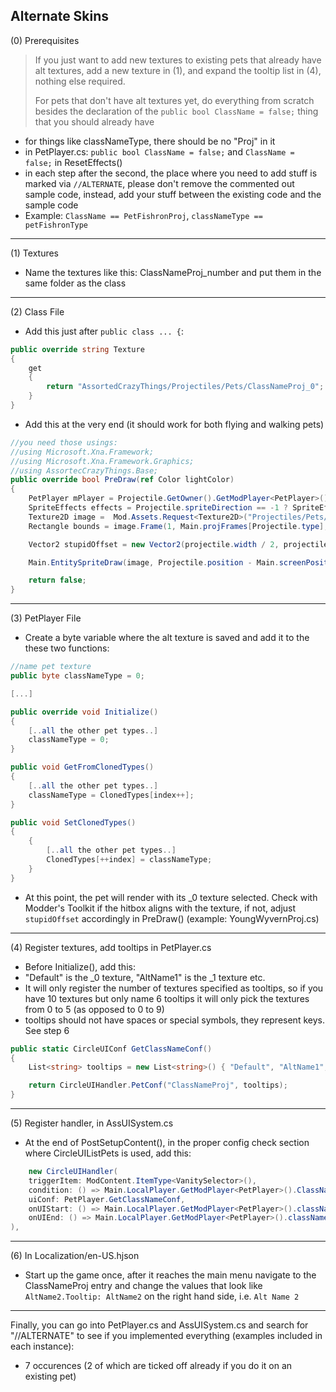## Alternate Skins

 (0) Prerequisites

>If you just want to add new textures to existing pets that already have alt textures,
>add a new texture in (1), and expand the tooltip list in (4), nothing else required.
>
>For pets that don't have alt textures yet, do everything from scratch besides the declaration of
>the `public bool ClassName = false;` thing that you should already have

* for things like classNameType, there should be no "Proj" in it
* in PetPlayer.cs: `public bool ClassName = false;` and `ClassName = false;` in ResetEffects()
* in each step after the second, the place where you need to add stuff is marked via `//ALTERNATE`,
please don't remove the commented out sample code, instead, add your stuff between the existing code and the sample code
* Example: `ClassName == PetFishronProj`, `classNameType == petFishronType`

***


 (1) Textures

* Name the textures like this: ClassNameProj_number and put them in the same folder as the class

***


 (2) Class File

* Add this just after `public class ... {`:

```csharp
public override string Texture
{
    get
    {
        return "AssortedCrazyThings/Projectiles/Pets/ClassNameProj_0";
    }
}
```
* Add this at the very end (it should work for both flying and walking pets)
```csharp
//you need those usings:
//using Microsoft.Xna.Framework;
//using Microsoft.Xna.Framework.Graphics;
//using AssortecCrazyThings.Base;
public override bool PreDraw(ref Color lightColor)
{
    PetPlayer mPlayer = Projectile.GetOwner().GetModPlayer<PetPlayer>();
    SpriteEffects effects = Projectile.spriteDirection == -1 ? SpriteEffects.FlipHorizontally : SpriteEffects.None;
    Texture2D image =  Mod.Assets.Request<Texture2D>("Projectiles/Pets/ClassNameProj_" + mPlayer.classNameType).Value;
    Rectangle bounds = image.Frame(1, Main.projFrames[Projectile.type], frameY: Projectile.frame);

    Vector2 stupidOffset = new Vector2(projectile.width / 2, projectile.height / 2 + projectile.gfxOffY);

    Main.EntitySpriteDraw(image, Projectile.position - Main.screenPosition + stupidOffset, bounds, lightColor, Projectile.rotation, bounds.Size() / 2, Projectile.scale, effects, 0);

    return false;
}
```

***



 (3) PetPlayer File

* Create a byte variable where the alt texture is saved and add it to the these two functions:

```csharp
//name pet texture
public byte classNameType = 0;

[...]

public override void Initialize()
{
    [..all the other pet types..]
    classNameType = 0;
}

public void GetFromClonedTypes()
{
    [..all the other pet types..]
    classNameType = ClonedTypes[index++];
}

public void SetClonedTypes()
{
	{
		[..all the other pet types..]
		ClonedTypes[++index] = classNameType;
	}
}
```

* At this point, the pet will render with its _0 texture selected.
Check with Modder's Toolkit if the hitbox aligns with the texture, if not,
adjust `stupidOffset` accordingly in PreDraw() (example: YoungWyvernProj.cs)


***


 (4) Register textures, add tooltips in PetPlayer.cs

* Before Initialize(), add this:
* "Default" is the \_0 texture, "AltName1" is the \_1 texture etc.
* It will only register the number of textures specified as tooltips,
so if you have 10 textures but only name 6 tooltips it will only pick the textures from 0 to 5 (as opposed to 0 to 9)
* tooltips should not have spaces or special symbols, they represent keys. See step 6
```csharp
public static CircleUIConf GetClassNameConf()
{
    List<string> tooltips = new List<string>() { "Default", "AltName1", "AltName2" };

    return CircleUIHandler.PetConf("ClassNameProj", tooltips);
}
```

***


 (5) Register handler, in AssUISystem.cs

* At the end of PostSetupContent(), in the proper config check section where CircleUIListPets is used, add this:

```csharp
    new CircleUIHandler(
    triggerItem: ModContent.ItemType<VanitySelector>(),
    condition: () => Main.LocalPlayer.GetModPlayer<PetPlayer>().ClassName,
    uiConf: PetPlayer.GetClassNameConf,
    onUIStart: () => Main.LocalPlayer.GetModPlayer<PetPlayer>().classNameType,
    onUIEnd: () => Main.LocalPlayer.GetModPlayer<PetPlayer>().classNameType = (byte)CircleUI.returned
),
```

***


 (6) In Localization/en-US.hjson

* Start up the game once, after it reaches the main menu navigate to the ClassNameProj entry and change the values that look like `AltName2.Tooltip: AltName2` on the right hand side, i.e. `Alt Name 2`

***


Finally, you can go into PetPlayer.cs and AssUISystem.cs and search for "//ALTERNATE" to see if you implemented everything (examples included in each instance):
 * 7 occurences (2 of which are ticked off already if you do it on an existing pet)
 